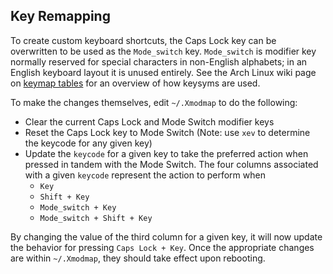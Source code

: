 ## Key Remapping
To create custom keyboard shortcuts, the Caps Lock key can be overwritten to be used as
the `Mode_switch` key. `Mode_switch` is modifier key normally reserved for special
characters in non-English alphabets; in an English keyboard layout it is unused
entirely. See the Arch Linux wiki page on
[keymap tables](https://wiki.archlinux.org/index.php/Xmodmap#Keymap_table) for an
overview of how keysyms are used.

To make the changes themselves, edit `~/.Xmodmap` to do the following:
* Clear the current Caps Lock and Mode Switch modifier keys
* Reset the Caps Lock key to Mode Switch (Note: use `xev` to determine the keycode
for any given key)
* Update the `keycode` for a given key to take the preferred action when pressed
in tandem with the Mode Switch. The four columns associated with a given `keycode` represent
the action to perform when 
  * `Key`
  * `Shift + Key`
  * `Mode_switch + Key`
  * `Mode_switch + Shift + Key`

By changing the value of the third column for a given key, it will now update the behavior
for pressing `Caps Lock + Key`. Once the appropriate changes are within `~/.Xmodmap`, they
should take effect upon rebooting.



